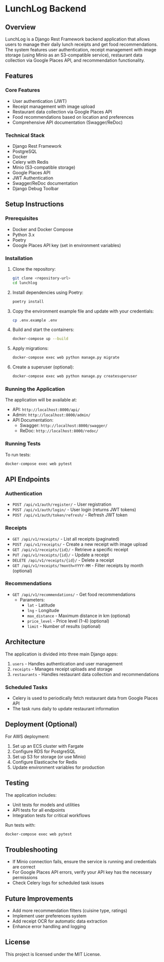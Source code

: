 # LunchLog Backend 

## Overview
LunchLog is a Django Rest Framework backend application that allows users to manage their daily lunch receipts and get food recommendations. The system features user authentication, receipt management with image storage (using Minio as an S3-compatible service), restaurant data collection via Google Places API, and recommendation functionality.

## Features

### Core Features
- User authentication (JWT)
- Receipt management with image upload
- Restaurant data collection via Google Places API
- Food recommendations based on location and preferences
- Comprehensive API documentation (Swagger/ReDoc)

### Technical Stack
- Django Rest Framework
- PostgreSQL
- Docker
- Celery with Redis
- Minio (S3-compatible storage)
- Google Places API
- JWT Authentication
- Swagger/ReDoc documentation
- Django Debug Toolbar

## Setup Instructions

### Prerequisites
- Docker and Docker Compose
- Python 3.x
- Poetry
- Google Places API key (set in environment variables)

### Installation

1. Clone the repository:
   ```bash
   git clone <repository-url>
   cd lunchlog
   ```

2. Install dependencies using Poetry:
   ```bash
   poetry install
   ```

3. Copy the environment example file and update with your credentials:
   ```bash
   cp .env.example .env
   ```

4. Build and start the containers:
   ```bash
   docker-compose up --build
   ```

5. Apply migrations:
   ```bash
   docker-compose exec web python manage.py migrate
   ```

6. Create a superuser (optional):
   ```bash
   docker-compose exec web python manage.py createsuperuser
   ```

### Running the Application

The application will be available at:
- API: `http://localhost:8000/api/`
- Admin: `http://localhost:8000/admin/`
- API Documentation:
  - Swagger: `http://localhost:8000/swagger/`
  - ReDoc: `http://localhost:8000/redoc/`

### Running Tests

To run tests:
```bash
docker-compose exec web pytest
```

## API Endpoints

### Authentication
- `POST /api/v1/auth/register/` - User registration
- `POST /api/v1/auth/login/` - User login (returns JWT tokens)
- `POST /api/v1/auth/token/refresh/` - Refresh JWT token

### Receipts
- `GET /api/v1/receipts/` - List all receipts (paginated)
- `POST /api/v1/receipts/` - Create a new receipt with image upload
- `GET /api/v1/receipts/{id}/` - Retrieve a specific receipt
- `PUT /api/v1/receipts/{id}/` - Update a receipt
- `DELETE /api/v1/receipts/{id}/` - Delete a receipt
- `GET /api/v1/receipts/?month=YYYY-MM` - Filter receipts by month (optional)

### Recommendations
- `GET /api/v1/recommendations/` - Get food recommendations
  - Parameters:
    - `lat` - Latitude
    - `lng` - Longitude
    - `max_distance` - Maximum distance in km (optional)
    - `price_level` - Price level (1-4) (optional)
    - `limit` - Number of results (optional)

## Architecture

The application is divided into three main Django apps:
1. `users` - Handles authentication and user management
2. `receipts` - Manages receipt uploads and storage
3. `restaurants` - Handles restaurant data collection and recommendations

### Scheduled Tasks
- Celery is used to periodically fetch restaurant data from Google Places API
- The task runs daily to update restaurant information


## Deployment (Optional)

For AWS deployment:
1. Set up an ECS cluster with Fargate
2. Configure RDS for PostgreSQL
3. Set up S3 for storage (or use Minio)
4. Configure Elasticache for Redis
5. Update environment variables for production

## Testing

The application includes:
- Unit tests for models and utilities
- API tests for all endpoints
- Integration tests for critical workflows

Run tests with:
```bash
docker-compose exec web pytest
```

## Troubleshooting

- If Minio connection fails, ensure the service is running and credentials are correct
- For Google Places API errors, verify your API key has the necessary permissions
- Check Celery logs for scheduled task issues

## Future Improvements

- Add more recommendation filters (cuisine type, ratings)
- Implement user preferences system
- Add receipt OCR for automatic data extraction
- Enhance error handling and logging

## License

This project is licensed under the MIT License.
